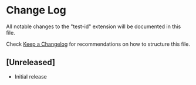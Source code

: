 # Change Log
All notable changes to the "test-id" extension will be documented in this file.

Check [Keep a Changelog](http://keepachangelog.com/) for recommendations on how to structure this file.

## [Unreleased]
- Initial release